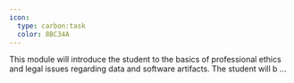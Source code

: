 ```yaml
---
icon:
  type: carbon:task
  color: 8BC34A
---
```


This module will introduce the student to the basics of professional ethics and legal issues regarding data and software artifacts. The student will b ... 
